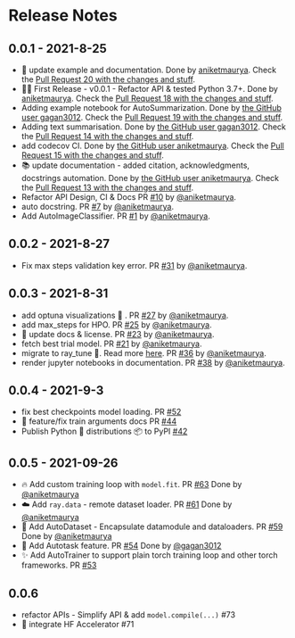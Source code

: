 # Release Notes

## 0.0.1 - 2021-8-25

* 📝 update example and documentation. Done by [ aniketmaurya](https://github.com/aniketmaurya). Check the [Pull Request 20 with the changes and stuff](https://github.com/gradsflow/gradsflow/pull/20).
* :tada::sparkles: First Release - v0.0.1 - Refactor API & tested Python 3.7+. Done by [ aniketmaurya](https://github.com/aniketmaurya). Check the [Pull Request 18 with the changes and stuff](https://github.com/gradsflow/gradsflow/pull/18).
* Adding example notebook for AutoSummarization. Done by [the GitHub user gagan3012](https://github.com/gagan3012). Check the [Pull Request 19 with the changes and stuff](https://github.com/gradsflow/gradsflow/pull/19).
* Adding text summarisation. Done by [the GitHub user gagan3012](https://github.com/gagan3012). Check the [Pull Request 14 with the changes and stuff](https://github.com/gradsflow/gradsflow/pull/14).
* add codecov CI. Done by [the GitHub user aniketmaurya](https://github.com/aniketmaurya). Check the [Pull Request 15 with the changes and stuff](https://github.com/gradsflow/gradsflow/pull/15).
* 📚 update documentation - added citation, acknowledgments, docstrings automation. Done by [the GitHub user aniketmaurya](https://github.com/aniketmaurya). Check the [Pull Request 13 with the changes and stuff](https://github.com/gradsflow/gradsflow/pull/13).
* Refactor API Design, CI & Docs PR [#10](https://github.com/gradsflow/gradsflow/pull/10) by [@aniketmaurya](https://github.com/aniketmaurya).
* auto docstring. PR [#7](https://github.com/gradsflow/gradsflow/pull/7) by [@aniketmaurya](https://github.com/aniketmaurya).
* Add AutoImageClassifier. PR [#1](https://github.com/gradsflow/gradsflow/pull/1) by [@aniketmaurya](https://github.com/aniketmaurya).

## 0.0.2 - 2021-8-27

* Fix max steps validation key error. PR [#31](https://github.com/gradsflow/gradsflow/pull/31) by [@aniketmaurya](https://github.com/aniketmaurya).

## 0.0.3 - 2021-8-31

* add optuna visualizations 🎨 . PR [#27](https://github.com/gradsflow/gradsflow/pull/27) by [@aniketmaurya](https://github.com/aniketmaurya).
* add max_steps for HPO. PR [#25](https://github.com/gradsflow/gradsflow/pull/25) by [@aniketmaurya](https://github.com/aniketmaurya).
* :memo: update docs & license. PR [#23](https://github.com/gradsflow/gradsflow/pull/23) by [@aniketmaurya](https://github.com/aniketmaurya).
* fetch best trial model. PR [#21](https://github.com/gradsflow/gradsflow/pull/21) by [@aniketmaurya](https://github.com/aniketmaurya).
* migrate to ray_tune 🌟. Read more [here](https://github.com/gradsflow/gradsflow/issues/35). PR [#36](https://github.com/gradsflow/gradsflow/pull/36) by [@aniketmaurya](https://github.com/aniketmaurya).
* render jupyter notebooks in documentation. PR [#38](https://github.com/gradsflow/gradsflow/pull/38) by [@aniketmaurya](https://github.com/aniketmaurya).

## 0.0.4 - 2021-9-3
* fix best checkpoints model loading. PR [#52](https://github.com/gradsflow/gradsflow/pull/52)
* 🚀 feature/fix train arguments docs PR [#44](https://github.com/gradsflow/gradsflow/pull/44)
* Publish Python 🐍 distributions 📦 to PyPI [#42](https://github.com/gradsflow/gradsflow/pull/42)

## 0.0.5 - 2021-09-26
* 🔥 Add custom training loop with `model.fit`. PR [#63](https://github.com/gradsflow/gradsflow/pull/63) Done by [@aniketmaurya](https://github.com/aniketmaurya)
* ☁️ Add `ray.data` - remote dataset loader. PR [#61](https://github.com/gradsflow/gradsflow/pull/61) Done by [@aniketmaurya](https://github.com/aniketmaurya)
* 🎉 Add AutoDataset - Encapsulate datamodule and dataloaders. PR [#59](https://github.com/gradsflow/gradsflow/pull/59) Done by [@aniketmaurya](https://github.com/aniketmaurya)
* 🌟 Add Autotask feature. PR [#54](https://github.com/gradsflow/gradsflow/pull/54) Done by [@gagan3012](https://github.com/gagan3012)
* ✨ Add AutoTrainer to support plain torch training loop and other torch frameworks. PR [#53](https://github.com/gradsflow/gradsflow/pull/53)


## 0.0.6
* refactor APIs - Simplify API & add `model.compile(...)` #73
* 🤗 integrate HF Accelerator #71
